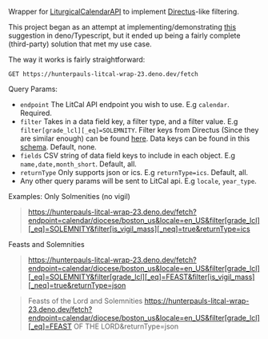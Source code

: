 Wrapper for [LiturgicalCalendarAPI](https://github.com/Liturgical-Calendar/LiturgicalCalendarAPI) to implement [Directus](https://directus.io)-like filtering.

This project began as an attempt at implementing/demonstrating [this](https://github.com/Liturgical-Calendar/LiturgicalCalendarAPI/issues/43#issuecomment-2712105997) suggestion in deno/Typescript, but it ended up being a fairly complete (third-party) solution that met my use case.

The way it works is fairly straightforward:


`GET https://hunterpauls-litcal-wrap-23.deno.dev/fetch`

Query Params:
- `endpoint` The LitCal API endpoint you wish to use. E.g `calendar`. Required.
- `filter` Takes in a data field key, a filter type, and a filter value. E.g `filter[grade_lcl][_eq]=SOLEMNITY`. Filter keys from Directus (Since they are similar enough) can be found [here](https://docs.directus.io/reference/filter-rules.html#filter-operators). Data keys can be found in this [schema](https://github.com/Liturgical-Calendar/LiturgicalCalendarAPI/blob/f6c8554b0d44a667ed44a078b13564cc7b8b89fc/jsondata/schemas/LitCal.json#L250). Default, none. 
- `fields` CSV string of data field keys to include in each object. E.g `name,date,month_short`. Default, all.
- `returnType` Only supports json or ics. E.g `returnType=ics`. Default, all.
- Any other query params will be sent to LitCal api. E.g `locale`, `year_type`.

Examples:
Only Solmenities (no vigil)
> https://hunterpauls-litcal-wrap-23.deno.dev/fetch?endpoint=calendar/diocese/boston_us&locale=en_US&filter[grade_lcl][_eq]=SOLEMNITY&filter[is_vigil_mass][_neq]=true&returnType=ics

Feasts and Solemnities
> https://hunterpauls-litcal-wrap-23.deno.dev/fetch?endpoint=calendar/diocese/boston_us&locale=en_US&filter[grade_lcl][_eq]=SOLEMNITY&filter[grade_lcl][_eq]=FEAST&filter[is_vigil_mass][_neq]=true&returnType=json

> Feasts of the Lord and Solemnities
https://hunterpauls-litcal-wrap-23.deno.dev/fetch?endpoint=calendar/diocese/boston_us&locale=en_US&filter[grade_lcl][_eq]=FEAST OF THE LORD&returnType=json
